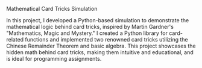 Mathematical Card Tricks Simulation

In this project, I developed a Python-based simulation to demonstrate the mathematical logic behind card tricks, inspired by Martin Gardner's "Mathematics, Magic and Mystery." I created a Python library for card-related functions and implemented two renowned card tricks utilizing the Chinese Remainder Theorem and basic algebra. This project showcases the hidden math behind card tricks, making them intuitive and educational, and is ideal for programming assignments.
